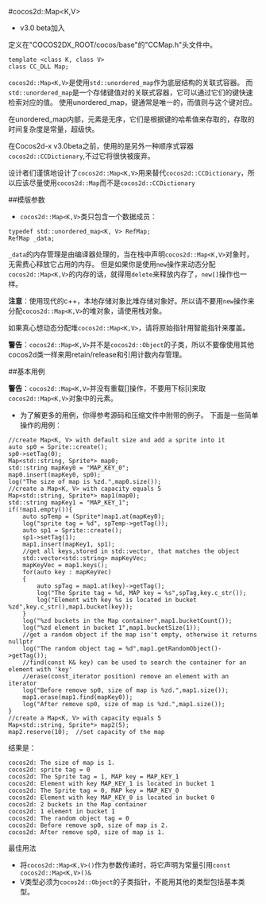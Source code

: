 #cocos2d::Map<K,V>

- v3.0 beta加入

定义在"COCOS2DX_ROOT/cocos/base"的"CCMap.h"头文件中。

```
template <class K, class V>
class CC_DLL Map;
```

`cocos2d::Map<K,V>`是使用`std::unordered_map`作为底层结构的关联式容器。
而`std::unordered_map`是一个存储键值对的关联式容器，它可以通过它们的键快速检索对应的值。
使用unordered_map，键通常是唯一的，而值则与这个键对应。

在unordered_map内部，元素是无序，它们是根据键的哈希值来存取的，存取的时间复杂度是常量，超级快。

在Cocos2d-x v3.0beta之前，使用的是另外一种顺序式容器`cocos2d::CCDictionary`,不过它将很快被废弃。

设计者们谨慎地设计了`cocos2d::Map<K,V>`用来替代`cocos2d::CCDictionary`，所以应该尽量使用`cocos2d::Map`而不是`cocos2d::CCDictionary`

##模版参数

- `cocos2d::Map<K,V>`类只包含一个数据成员：

```
typedef std::unordered_map<K, V> RefMap;
RefMap _data;
```

`_data`的内存管理是由编译器处理的，当在栈中声明`cocos2d::Map<K,V>`对象时，无需费心释放它占用的内存。
但是如果你是使用`new`操作来动态分配`cocos2d::Map<K,V>`的内存的话，就得用`delete`来释放内存了，`new[]`操作也一样。

**注意**：使用现代的c++，本地存储对象比堆存储对象好。所以请不要用`new`操作来分配`cocos2d::Map<K,V>`的堆对象，请使用栈对象。

如果真心想动态分配堆`cocos2d::Map<K,V>`，请将原始指针用智能指针来覆盖。

**警告**：`cocos2d::Map<K,V>`并不是`cocos2d::Object`的子类，所以不要像使用其他cocos2d类一样来用retain/release和引用计数内存管理。

##基本用例

**警告**：`cocos2d::Map<K,V>`并没有重载[]操作，不要用下标[i]来取`cocos2d::Map<K,V>`对象中的元素。

- 为了解更多的用例，你得参考源码和压缩文件中附带的例子。
下面是一些简单操作的用例：

```
//create Map<K, V> with default size and add a sprite into it
auto sp0 = Sprite::create();
sp0->setTag(0);
Map<std::string, Sprite*> map0;
std::string mapKey0 = "MAP_KEY_0";
map0.insert(mapKey0, sp0);
log("The size of map is %zd.",map0.size()); 
//create a Map<K, V> with capacity equals 5
Map<std::string, Sprite*> map1(map0);
std::string mapKey1 = "MAP_KEY_1";
if(!map1.empty()){
    auto spTemp = (Sprite*)map1.at(mapKey0);
    log("sprite tag = %d", spTemp->getTag());
    auto sp1 = Sprite::create();
    sp1->setTag(1);
    map1.insert(mapKey1, sp1);      
    //get all keys,stored in std::vector, that matches the object
    std::vector<std::string> mapKeyVec;
    mapKeyVec = map1.keys();
    for(auto key : mapKeyVec)
    {
        auto spTag = map1.at(key)->getTag();
        log("The Sprite tag = %d, MAP key = %s",spTag,key.c_str());
        log("Element with key %s is located in bucket %zd",key.c_str(),map1.bucket(key));
    }
    log("%zd buckets in the Map container",map1.bucketCount());
    log("%zd element in bucket 1",map1.bucketSize(1));  
    //get a random object if the map isn't empty, otherwise it returns nullptr
    log("The random object tag = %d",map1.getRandomObject()->getTag());  
    //find(const K& key) can be used to search the container for an element with 'key'
    //erase(const_iterator position) remove an element with an iterator
    log("Before remove sp0, size of map is %zd.",map1.size());
    map1.erase(map1.find(mapKey0));
    log("After remove sp0, size of map is %zd.",map1.size());
}  
//create a Map<K, V> with capacity equals 5
Map<std::string, Sprite*> map2(5);
map2.reserve(10);  //set capacity of the map
```

结果是：

```
cocos2d: The size of map is 1.
cocos2d: sprite tag = 0
cocos2d: The Sprite tag = 1, MAP key = MAP_KEY_1
cocos2d: Element with key MAP_KEY_1 is located in bucket 1
cocos2d: The Sprite tag = 0, MAP key = MAP_KEY_0
cocos2d: Element with key MAP_KEY_0 is located in bucket 0
cocos2d: 2 buckets in the Map container
cocos2d: 1 element in bucket 1
cocos2d: The random object tag = 0
cocos2d: Before remove sp0, size of map is 2.
cocos2d: After remove sp0, size of map is 1.
```

最佳用法
- 将`cocos2d::Map<K,V>()`作为参数传递时，将它声明为常量引用`const cocos2d::Map<K,V>()&`
- V类型必须为`cocos2d::Object`的子类指针，不能用其他的类型包括基本类型。
